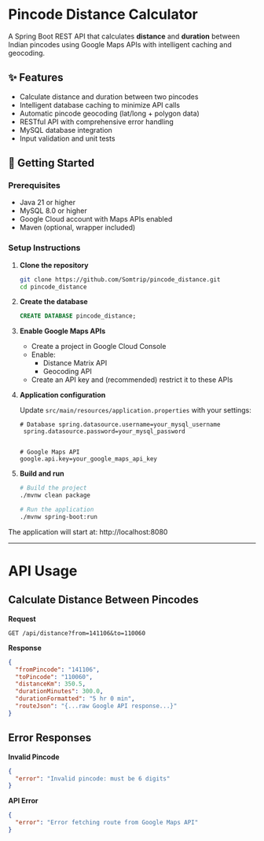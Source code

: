# Pincode Distance Calculator

A Spring Boot REST API that calculates **distance** and **duration** between Indian pincodes using Google Maps APIs with intelligent caching and geocoding.

## ✨ Features
- Calculate distance and duration between two pincodes
- Intelligent database caching to minimize API calls
- Automatic pincode geocoding (lat/long + polygon data)
- RESTful API with comprehensive error handling
- MySQL database integration
- Input validation and unit tests

## 🚀 Getting Started

### Prerequisites
- Java 21 or higher
- MySQL 8.0 or higher
- Google Cloud account with Maps APIs enabled
- Maven (optional, wrapper included)

### Setup Instructions

1. **Clone the repository**
   ```bash
   git clone https://github.com/Somtrip/pincode_distance.git
   cd pincode_distance
   ```

2. **Create the database**
   ```sql
   CREATE DATABASE pincode_distance;
   ```

3. **Enable Google Maps APIs**
   - Create a project in Google Cloud Console
   - Enable:
     - Distance Matrix API
     - Geocoding API
   - Create an API key and (recommended) restrict it to these APIs

4. **Application configuration**

   Update `src/main/resources/application.properties` with your settings:
   ```properties
   # Database spring.datasource.username=your_mysql_username
    spring.datasource.password=your_mysql_password

   
   # Google Maps API
   google.api.key=your_google_maps_api_key
   ```

5. **Build and run**
   ```bash
   # Build the project
   ./mvnw clean package

   # Run the application
   ./mvnw spring-boot:run
   ```

The application will start at: http://localhost:8080

---

# API Usage

## Calculate Distance Between Pincodes

**Request**
```http
GET /api/distance?from=141106&to=110060
```

**Response**
```json
{
  "fromPincode": "141106",
  "toPincode": "110060",
  "distanceKm": 350.5,
  "durationMinutes": 300.0,
  "durationFormatted": "5 hr 0 min",
  "routeJson": "{...raw Google API response...}"
}
```

## Error Responses

**Invalid Pincode**
```json
{
  "error": "Invalid pincode: must be 6 digits"
}
```

**API Error**
```json
{
  "error": "Error fetching route from Google Maps API"
}
```
